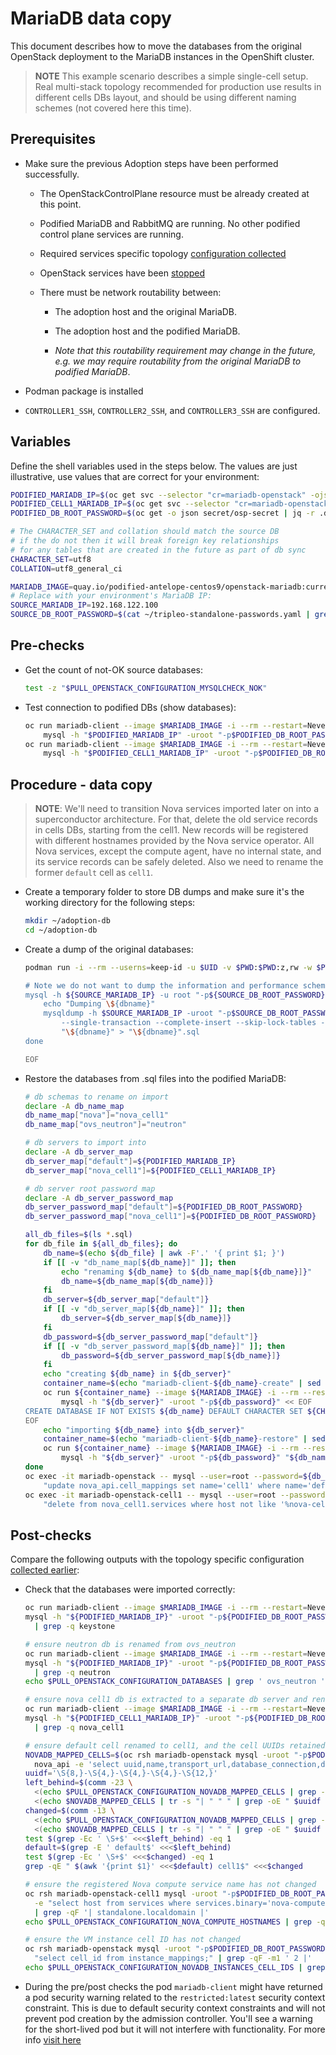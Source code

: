 # MariaDB data copy

This document describes how to move the databases from the original
OpenStack deployment to the MariaDB instances in the OpenShift
cluster.

> **NOTE** This example scenario describes a simple single-cell setup. Real
> multi-stack topology recommended for production use results in different
> cells DBs layout, and should be using different naming schemes (not covered
> here this time).

## Prerequisites

* Make sure the previous Adoption steps have been performed successfully.

  * The OpenStackControlPlane resource must be already created at this point.

  * Podified MariaDB and RabbitMQ are running. No other podified
    control plane services are running.

  * Required services specific topology [configuration collected](pull_openstack_configuration.md#get-services-topology-specific-configuration)

  * OpenStack services have been [stopped](stop_openstack_services.md)

  * There must be network routability between:

    * The adoption host and the original MariaDB.

    * The adoption host and the podified MariaDB.

    * *Note that this routability requirement may change in the
      future, e.g. we may require routability from the original MariaDB to
      podified MariaDB*.

* Podman package is installed

* `CONTROLLER1_SSH`, `CONTROLLER2_SSH`, and `CONTROLLER3_SSH` are configured.

## Variables

Define the shell variables used in the steps below. The values are
just illustrative, use values that are correct for your environment:

```bash
PODIFIED_MARIADB_IP=$(oc get svc --selector "cr=mariadb-openstack" -ojsonpath='{.items[0].spec.clusterIP}')
PODIFIED_CELL1_MARIADB_IP=$(oc get svc --selector "cr=mariadb-openstack-cell1" -ojsonpath='{.items[0].spec.clusterIP}')
PODIFIED_DB_ROOT_PASSWORD=$(oc get -o json secret/osp-secret | jq -r .data.DbRootPassword | base64 -d)

# The CHARACTER_SET and collation should match the source DB
# if the do not then it will break foreign key relationships
# for any tables that are created in the future as part of db sync
CHARACTER_SET=utf8
COLLATION=utf8_general_ci

MARIADB_IMAGE=quay.io/podified-antelope-centos9/openstack-mariadb:current-podified
# Replace with your environment's MariaDB IP:
SOURCE_MARIADB_IP=192.168.122.100
SOURCE_DB_ROOT_PASSWORD=$(cat ~/tripleo-standalone-passwords.yaml | grep ' MysqlRootPassword:' | awk -F ': ' '{ print $2; }')
```

## Pre-checks

* Get the count of not-OK source databases:

  ```bash
  test -z "$PULL_OPENSTACK_CONFIGURATION_MYSQLCHECK_NOK"
  ```

* Test connection to podified DBs (show databases):

  ```bash
  oc run mariadb-client --image $MARIADB_IMAGE -i --rm --restart=Never -- \
      mysql -h "$PODIFIED_MARIADB_IP" -uroot "-p$PODIFIED_DB_ROOT_PASSWORD" -e 'SHOW databases;'
  oc run mariadb-client --image $MARIADB_IMAGE -i --rm --restart=Never -- \
      mysql -h "$PODIFIED_CELL1_MARIADB_IP" -uroot "-p$PODIFIED_DB_ROOT_PASSWORD" -e 'SHOW databases;'
  ```

## Procedure - data copy

> **NOTE**: We'll need to transition Nova services imported later on into a
> superconductor architecture. For that, delete the old service records in
> cells DBs, starting from the cell1. New records will be registered with
> different hostnames provided by the Nova service operator. All Nova
> services, except the compute agent, have no internal state, and its service
> records can be safely deleted. Also we need to rename the former `default` cell
> as `cell1`.

* Create a temporary folder to store DB dumps and make sure it's the
  working directory for the following steps:

  ```bash
  mkdir ~/adoption-db
  cd ~/adoption-db
  ```

* Create a dump of the original databases:

  ```bash
  podman run -i --rm --userns=keep-id -u $UID -v $PWD:$PWD:z,rw -w $PWD $MARIADB_IMAGE bash <<EOF

  # Note we do not want to dump the information and performance schema tables so we filter them
  mysql -h ${SOURCE_MARIADB_IP} -u root "-p${SOURCE_DB_ROOT_PASSWORD}" -N -e 'show databases' | grep -E -v 'schema|mysql' | while read dbname; do
      echo "Dumping \${dbname}"
      mysqldump -h $SOURCE_MARIADB_IP -uroot "-p$SOURCE_DB_ROOT_PASSWORD" \
          --single-transaction --complete-insert --skip-lock-tables --lock-tables=0 \
          "\${dbname}" > "\${dbname}".sql
  done

  EOF
  ```

* Restore the databases from .sql files into the podified MariaDB:

  ```bash
  # db schemas to rename on import
  declare -A db_name_map
  db_name_map["nova"]="nova_cell1"
  db_name_map["ovs_neutron"]="neutron"

  # db servers to import into
  declare -A db_server_map
  db_server_map["default"]=${PODIFIED_MARIADB_IP}
  db_server_map["nova_cell1"]=${PODIFIED_CELL1_MARIADB_IP}

  # db server root password map
  declare -A db_server_password_map
  db_server_password_map["default"]=${PODIFIED_DB_ROOT_PASSWORD}
  db_server_password_map["nova_cell1"]=${PODIFIED_DB_ROOT_PASSWORD}

  all_db_files=$(ls *.sql)
  for db_file in ${all_db_files}; do
      db_name=$(echo ${db_file} | awk -F'.' '{ print $1; }')
      if [[ -v "db_name_map[${db_name}]" ]]; then
          echo "renaming ${db_name} to ${db_name_map[${db_name}]}"
          db_name=${db_name_map[${db_name}]}
      fi
      db_server=${db_server_map["default"]}
      if [[ -v "db_server_map[${db_name}]" ]]; then
          db_server=${db_server_map[${db_name}]}
      fi
      db_password=${db_server_password_map["default"]}
      if [[ -v "db_server_password_map[${db_name}]" ]]; then
          db_password=${db_server_password_map[${db_name}]}
      fi
      echo "creating ${db_name} in ${db_server}"
      container_name=$(echo "mariadb-client-${db_name}-create" | sed 's/_/-/g')
      oc run ${container_name} --image ${MARIADB_IMAGE} -i --rm --restart=Never -- \
          mysql -h "${db_server}" -uroot "-p${db_password}" << EOF
  CREATE DATABASE IF NOT EXISTS ${db_name} DEFAULT CHARACTER SET ${CHARACTER_SET} DEFAULT COLLATE ${COLLATION};
  EOF
      echo "importing ${db_name} into ${db_server}"
      container_name=$(echo "mariadb-client-${db_name}-restore" | sed 's/_/-/g')
      oc run ${container_name} --image ${MARIADB_IMAGE} -i --rm --restart=Never -- \
          mysql -h "${db_server}" -uroot "-p${db_password}" "${db_name}" < "${db_file}"
  done
  oc exec -it mariadb-openstack -- mysql --user=root --password=${db_server_password_map["default"]} -e \
      "update nova_api.cell_mappings set name='cell1' where name='default';"
  oc exec -it mariadb-openstack-cell1 -- mysql --user=root --password=${db_server_password_map["default"]} -e \
      "delete from nova_cell1.services where host not like '%nova-cell1-%' and services.binary != 'nova-compute';"
  ```

## Post-checks

Compare the following outputs with the topology specific configuration
[collected earlier](pull_openstack_configuration.md#get-services-topology-specific-configuration):

* Check that the databases were imported correctly:

  ```bash
  oc run mariadb-client --image $MARIADB_IMAGE -i --rm --restart=Never -- \
  mysql -h "${PODIFIED_MARIADB_IP}" -uroot "-p${PODIFIED_DB_ROOT_PASSWORD}" -e 'SHOW databases;' \
    | grep -q keystone

  # ensure neutron db is renamed from ovs_neutron
  oc run mariadb-client --image $MARIADB_IMAGE -i --rm --restart=Never -- \
  mysql -h "${PODIFIED_MARIADB_IP}" -uroot "-p${PODIFIED_DB_ROOT_PASSWORD}" -e 'SHOW databases;' \
    | grep -q neutron
  echo $PULL_OPENSTACK_CONFIGURATION_DATABASES | grep ' ovs_neutron '

  # ensure nova cell1 db is extracted to a separate db server and renamed from nova to nova_cell1
  oc run mariadb-client --image $MARIADB_IMAGE -i --rm --restart=Never -- \
  mysql -h "${PODIFIED_CELL1_MARIADB_IP}" -uroot "-p${PODIFIED_DB_ROOT_PASSWORD}" -e 'SHOW databases;' \
    | grep -q nova_cell1

  # ensure default cell renamed to cell1, and the cell UUIDs retained intact
  NOVADB_MAPPED_CELLS=$(oc rsh mariadb-openstack mysql -uroot "-p$PODIFIED_DB_ROOT_PASSWORD" \
    nova_api -e 'select uuid,name,transport_url,database_connection,disabled from cell_mappings;')
  uuidf='\S{8,}-\S{4,}-\S{4,}-\S{4,}-\S{12,}'
  left_behind=$(comm -23 \
    <(echo $PULL_OPENSTACK_CONFIGURATION_NOVADB_MAPPED_CELLS | grep -oE " $uuidf \S+") \
    <(echo $NOVADB_MAPPED_CELLS | tr -s "| " " " | grep -oE " $uuidf \S+"))
  changed=$(comm -13 \
    <(echo $PULL_OPENSTACK_CONFIGURATION_NOVADB_MAPPED_CELLS | grep -oE " $uuidf \S+") \
    <(echo $NOVADB_MAPPED_CELLS | tr -s "| " " " | grep -oE " $uuidf \S+"))
  test $(grep -Ec ' \S+$' <<<$left_behind) -eq 1
  default=$(grep -E ' default$' <<<$left_behind)
  test $(grep -Ec ' \S+$' <<<$changed) -eq 1
  grep -qE " $(awk '{print $1}' <<<$default) cell1$" <<<$changed

  # ensure the registered Nova compute service name has not changed
  oc rsh mariadb-openstack-cell1 mysql -uroot "-p$PODIFIED_DB_ROOT_PASSWORD" nova_cell1 \
    -e "select host from services where services.binary='nova-compute';" \
    | grep -qF '| standalone.localdomain |'
  echo $PULL_OPENSTACK_CONFIGURATION_NOVA_COMPUTE_HOSTNAMES | grep -qF ' standalone.localdomain'

  # ensure the VM instance cell ID has not changed
  oc rsh mariadb-openstack mysql -uroot "-p$PODIFIED_DB_ROOT_PASSWORD" nova_api -e \
    "select cell_id from instance_mappings;" | grep -qF -m1 ' 2 |'
  echo $PULL_OPENSTACK_CONFIGURATION_NOVADB_INSTANCES_CELL_IDS | grep -q -m1 ' 2$'
  ```

* During the pre/post checks the pod `mariadb-client` might have returned a pod security warning
  related to the `restricted:latest` security context constraint. This is due to default security
  context constraints and will not prevent pod creation by the admission controller. You'll see a
  warning for the short-lived pod but it will not interfere with functionality.
  For more info [visit here](https://learn.redhat.com/t5/DO280-Red-Hat-OpenShift/About-pod-security-standards-and-warnings/m-p/32502)
